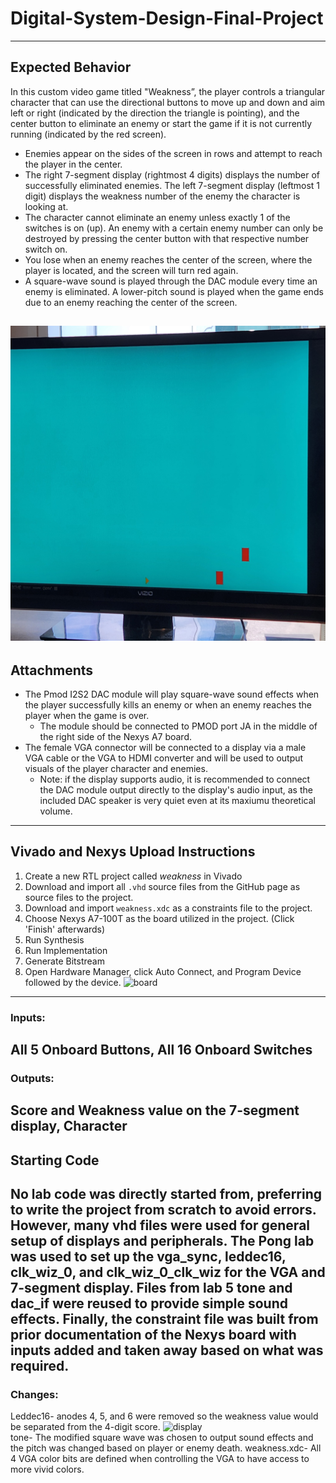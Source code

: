 # Digital-System-Design-Final-Project
---
## Expected Behavior
In this custom video game titled "Weakness”, the player controls a triangular character that can use the directional buttons to move up and down and aim left or right (indicated by the direction the triangle is pointing), and the center button to eliminate an enemy or start the game if it is not currently running (indicated by the red screen). 
- Enemies appear on the sides of the screen in rows and attempt to reach the player in the center.
- The right 7-segment display (rightmost 4 digits) displays the number of successfully eliminated enemies. The left 7-segment display (leftmost 1 digit) displays the weakness number of the enemy the character is looking at.
- The character cannot eliminate an enemy unless exactly 1 of the switches is on (up). An enemy with a certain enemy number can only be destroyed by pressing the center button with that respective number switch on. 
- You lose when an enemy reaches the center of the screen, where the player is located, and the screen will turn red again. 
- A square-wave sound is played through the DAC module every time an enemy is eliminated. A lower-pitch sound is played when the game ends due to an enemy reaching the center of the screen. 

![](20250508_153933.jpg)
---
## Attachments
- The Pmod I2S2 DAC module will play square-wave sound effects when the player successfully kills an enemy or when an enemy reaches the player when the game is over.
  - The module should be connected to PMOD port JA in the middle of the right side of the Nexys A7 board. 
- The female VGA connector will be connected to a display via a male VGA cable or the VGA to HDMI converter and will be used to output visuals of the player character and enemies.
  - Note: if the display supports audio, it is recommended to connect the DAC module output directly to the display's audio input, as the included DAC speaker is very quiet even at its maxiumu theoretical volume. 

---
## Vivado and Nexys Upload Instructions 
1. Create a new RTL project called *weakness* in Vivado
2. Download and import all `.vhd` source files from the GitHub page as source files to the project.
3. Download and import `weakness.xdc` as a constraints file to the project.
4. Choose Nexys A7-100T as the board utilized in the project. (Click 'Finish' afterwards) 
5. Run Synthesis
6. Run Implementation
7. Generate Bitstream
8. Open Hardware Manager, click Auto Connect, and Program Device followed by the device. 
![board](20250508_154102.jpg)
---
### Inputs:
All 5 Onboard Buttons, All 16 Onboard Switches
---
### Outputs:
Score and Weakness value on the 7-segment display, Character 
---
## Starting Code
No lab code was directly started from, preferring to write the project from scratch to avoid errors. However, many vhd files were used for general setup of displays and peripherals. The Pong lab was used to set up the vga_sync, leddec16, clk_wiz_0, and clk_wiz_0_clk_wiz for the VGA and 7-segment display. Files from lab 5 tone and dac_if were reused to provide simple sound effects. Finally, the constraint file was built from prior documentation of the Nexys board with inputs added and taken away based on what was required.
---
### Changes:
Leddec16- anodes 4, 5, and 6 were removed so the weakness value would be separated from the 4-digit score.
![display](20250508_153923.jpg)\
tone- The modified square wave was chosen to output sound effects and the pitch was changed based on player or enemy death.
weakness.xdc- All 4 VGA color bits are defined when controlling the VGA to have access to more vivid colors.

